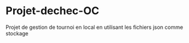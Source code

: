 # Projet-dechec-OC
Projet de gestion de tournoi en local en utilisant les fichiers json comme stockage
